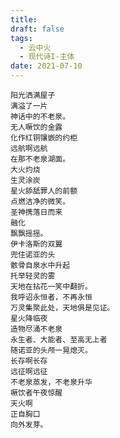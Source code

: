 ```yaml
---
title: 
draft: false
tags:
  - 云中火
  - 现代诗I-主体
date: 2021-07-10
---
```

	阳光洒满屋子　
	满溢了一片
	神话中的不老泉。
	无人噘饮的金露
	化作红铜镶嵌的约柜
	远航啊远航
	在那不老泉湖面。
	大火灼烧
	生灵涂炭
	星火舔舐罪人的前额
	点燃洁净的微笑。
	圣神携落日而来
	融化
	飘飘摇摇。
	伊卡洛斯的双翼
	兜住诺亚的头
	骸骨自泉水中升起
	托举轻灵的雾
	天地在拈花一笑中翻折。
	我呼诏永恒者，不再永恒
	万灵集聚此处，天地俱是见证。
	星火降临夜
	造物尽涌不老泉
	永生者、大能者、至高无上者
	随诺亚的头颅一晃熄灭。
	长存啊长存
	远征啊远征
	不老泉蒸发，不老泉升华
	噘饮者午夜惊醒
	天火啊
	正自胸口
	向外发芽。
	
	
